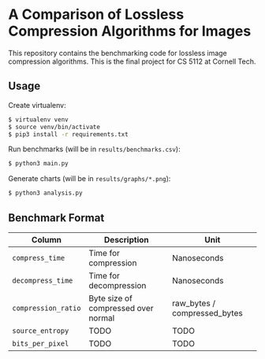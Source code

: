 # A Comparison of Lossless Compression Algorithms for Images

This repository contains the benchmarking code for lossless image compression algorithms. This is the final project for CS 5112 at Cornell Tech.

## Usage

Create virtualenv:

```sh
$ virtualenv venv
$ source venv/bin/activate
$ pip3 install -r requirements.txt
```

Run benchmarks (will be in `results/benchmarks.csv`):

```sh
$ python3 main.py
```

Generate charts (will be in `results/graphs/*.png`):

```sh
$ python3 analysis.py
```

## Benchmark Format

| Column    | Description   | Unit      |
| --------- | ------------- | --------- |
| `compress_time` | Time for compression | Nanoseconds |
| `decompress_time` | Time for decompression | Nanoseconds |
| `compression_ratio` | Byte size of compressed over normal | raw_bytes / compressed_bytes |
| `source_entropy` | TODO | TODO |
| `bits_per_pixel` | TODO | TODO |
